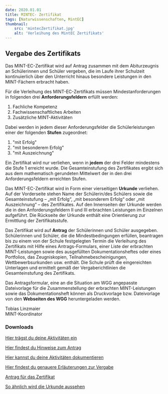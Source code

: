 ```yaml
---
date: 2020.01.01
title: MINTEC- Zertifikat
tags: [Naturwissenschaften, MintEC]
thumbnail: 
    src: 'mintecZertifikat.jpg'
    alt: 'Verleihung des MintEC Zertifikats' 
---
```


## Vergabe des Zertifikats

Das MINT-EC-Zertifikat wird auf Antrag zusammen mit dem Abiturzeugnis an Schülerinnen und Schüler vergeben, die im Laufe ihrer Schulzeit kontinuierlich über den Unterricht hinaus besondere Leistungen in den MINT-Fächern erbracht haben.

Für die Verleihung des MINT-EC-Zertifikats müssen Mindestanforderungen in folgenden drei <b>Anforderungsfeldern</b> erfüllt werden:

1. Fachliche Kompetenz
2. Fachwissenschaftliches Arbeiten
3. Zusätzliche MINT-Aktivitäten

Dabei werden in jedem dieser Anforderungsfelder die Schülerleistungen einer der folgenden <b>Stufen</b> zugeordnet:

1. "mit Erfolg"
2. "mit besonderem Erfolg"
3. "mit Auszeichnung"

Ein Zertifikat wird nur verliehen, wenn in <b>jedem</b> der drei Felder mindestens die Stufe 1 erreicht wurde. Die Gesamteinstufung des Zertifikates ergibt sich aus dem mathematisch gerundeten Mittelwert der in den drei Anforderungsfeldern erreichten Stufen.

Das MINT-EC-Zertifikat wird in Form einer vierseitigen <b>Urkunde</b> verliehen.
Auf der Vorderseite stehen Name der Schülerin/des Schülers sowie die Gesamteinstufung – „mit Erfolg“, „mit besonderem Erfolg“ oder „mit Auszeichnung“ – des Zertifikates. Auf den Innenseiten der Urkunde werden die in den Anforderungsfeldern II und III erbrachten Leistungen im Einzelnen aufgeführt. Die Rückseite der Urkunde enthält eine Orientierung zur Ermittlung der Zertifikatsstufe.

Das Zertifikat wird auf <b>Antrag</b> der Schülerinnen und Schüler ausgegeben. Schülerinnen und Schüler, die die Mindestbedingungen erfüllen, beantragen bis zu einem von der Schule festgelegten Termin die Verleihung des Zertifikats mit Hilfe eines Antrags-Formulars, einer Liste der erbrachten MINT-Leistungen sowie des ausgefüllten Dokumentationsheftes oder eines Portfolios, das Zeugniskopien, Teilnahmebescheinigungen, Wettbewerbsurkunden usw. enthält. Die Schule prüft die eingereichten Unterlagen und ermittelt gemäß der Vergaberichtlinien die Gesamteinstufung des Zertifikats.

Das Antragsformular, eine an die Situation am WGG angepasste Dateivorlage für die Zusammenstellung der erbrachten MINT-Leistungen sowie das Dokumentationsheft können als Druckvorlage bzw. Dateivorlage von den <b>Webseiten des WGG</b> heruntergeladen werden.

Tobias Linzmaier<br>
MINT-Koordinator

### Downloads

<a href="/documents/mintec_formblatt.pdf" target="_blank">Hier trägst du deine Aktivitäten ein</a>

<a href="/documents/mintec_zertifikat_handbuch.pdf"  target="_blank">Hier findest du Hinweise zum Antrag</a>

<a href="/documents/mintec_zertifikat_schuelerheft.pdf"  target="_blank">Hier kannst du deine Aktivitäten dokumentieren</a>

<a href="/documents/mintec_erlaeuterung_vergabe.pdf"  target="_blank">Hier findest du genauere Erläuterungen zur Vergabe</a>

<a href="/documents/mintec_antrag_zertifikat.pdf"  target="_blank">Antrag für das Zertifikat</a>


<a href="/documents/mintec_zertifikat_urkunde.pdf" target = "_blank">So ähnlich wird die Urkunde aussehen</a>